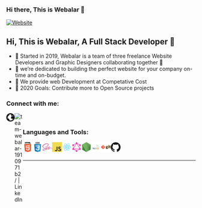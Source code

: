 ### Hi there, This is Webalar 👋

[![Website](https://img.shields.io/website?down_color=Red&down_message=Down&label=Webalar&style=for-the-badge&up_color=green&up_message=UP&url=https%3A%2F%2Fwebalar.in%2F)](https://webalar.in/)


##  Hi, This is Webalar, A Full Stack Developer 🚀 

- 🔭 Started in 2019, Webalar is a team of three freelance Website Developers and Graphic Designers collaborating together 👨
- 🚀 we’re dedicated to building the perfect website for your company on-time and on-budget.
- 🌱 We provide web Development at Competative Cost
- 🥅 2020 Goals: Contribute more to Open Source projects


### Connect with me:

[<img align="left" alt="webalar.in" width="22px" src="https://raw.githubusercontent.com/iconic/open-iconic/master/svg/globe.svg" />][website]
[<img align="left" alt="team-webalar-1910971b2/ | LinkedIn" width="22px" src="https://cdn.jsdelivr.net/npm/simple-icons@v3/icons/linkedin.svg" />][linkedin]
<br />

### Languages and Tools:

<img align="left" alt="HTML5" width="26px" src="https://raw.githubusercontent.com/github/explore/80688e429a7d4ef2fca1e82350fe8e3517d3494d/topics/html/html.png" />
<img align="left" alt="CSS3" width="26px" src="https://raw.githubusercontent.com/github/explore/80688e429a7d4ef2fca1e82350fe8e3517d3494d/topics/css/css.png" />
<img align="left" alt="Sass" width="26px" src="https://raw.githubusercontent.com/github/explore/80688e429a7d4ef2fca1e82350fe8e3517d3494d/topics/sass/sass.png" />
<img align="left" alt="JavaScript" width="26px" src="https://raw.githubusercontent.com/github/explore/80688e429a7d4ef2fca1e82350fe8e3517d3494d/topics/javascript/javascript.png" />
<img align="left" alt="React" width="26px" src="https://raw.githubusercontent.com/github/explore/80688e429a7d4ef2fca1e82350fe8e3517d3494d/topics/react/react.png" />
<img align="left" alt="GraphQL" width="26px" src="https://raw.githubusercontent.com/github/explore/80688e429a7d4ef2fca1e82350fe8e3517d3494d/topics/graphql/graphql.png" />
<img align="left" alt="Node.js" width="26px" src="https://raw.githubusercontent.com/github/explore/80688e429a7d4ef2fca1e82350fe8e3517d3494d/topics/nodejs/nodejs.png" />
<img align="left" alt="MySQL" width="26px" src="https://raw.githubusercontent.com/github/explore/80688e429a7d4ef2fca1e82350fe8e3517d3494d/topics/mysql/mysql.png" />
<img align="left" alt="Git" width="26px" src="https://raw.githubusercontent.com/github/explore/80688e429a7d4ef2fca1e82350fe8e3517d3494d/topics/git/git.png" />
<img align="left" alt="GitHub" width="26px" src="https://raw.githubusercontent.com/github/explore/78df643247d429f6cc873026c0622819ad797942/topics/github/github.png" />
<br />
<br />

---

[website]: https://webalar.in/
[linkedin]: https://www.linkedin.com/team-webalar-1910971b2/

